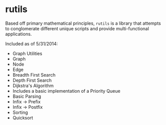 rutils
===========

Based off primary mathematical principles, `rutils` is a library that attempts to conglomerate different unique scripts and provide multi-functional applications. 

Included as of 5/31/2014:
- Graph Utilities 
 -  Graph
 -  Node
 -  Edge
 -  Breadth First Search
 -  Depth First Search
 -  Dijkstra's Algorithm 
  - Includes a basic implementation of a Priority Queue
- Basic Parsing
 - Infix -> Prefix
 - Infix -> Postfix
- Sorting 
 - Quicksort
